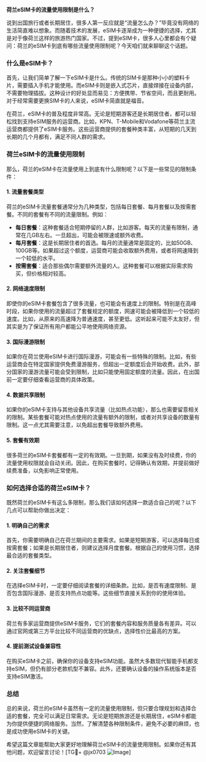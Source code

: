 **荷兰eSIM卡的流量使用限制是什么？**

说到出国旅行或者长期居住，很多人第一反应就是“流量怎么办？”毕竟没有网络的生活简直难以想象。而随着技术的发展，eSIM卡逐渐成为一种便捷的选择，尤其是对于像荷兰这样的旅游热门国家。不过，提到eSIM卡，很多人心里都会有个疑问：荷兰的eSIM卡到底有哪些流量使用限制呢？今天咱们就来聊聊这个话题。

### 什么是eSIM卡？

首先，让我们简单了解一下eSIM卡是什么。传统的SIM卡是那种小小的塑料卡片，需要插入手机才能使用。而eSIM卡则是嵌入式芯片，直接焊接在设备内部，不需要物理插拔。这种设计的好处显而易见：方便携带、节省空间，而且更耐用。对于经常需要更换SIM卡的人来说，eSIM卡简直就是福音。

在荷兰，eSIM卡的普及程度非常高。无论是短期游客还是长期居住者，都可以轻松找到支持eSIM服务的运营商。比如，KPN、T-Mobile和Vodafone等荷兰主流运营商都提供了eSIM卡服务。这些运营商提供的套餐种类丰富，从短期的几天到长期的几个月都有，满足不同人群的需求。

### 荷兰eSIM卡的流量使用限制

那么，荷兰的eSIM卡在流量使用上到底有什么限制呢？以下是一些常见的限制条件：

#### 1. 流量套餐类型
荷兰的eSIM卡流量套餐通常分为几种类型，包括每日套餐、每月套餐以及按需套餐。不同的套餐有不同的流量限制。例如：
- **每日套餐**：这种套餐适合短期停留的人群，比如游客。每天的流量有限制，通常在几GB左右。一旦超出，可能会被限速或额外收费。
- **每月套餐**：这是长期居住者的首选。每月的流量通常是固定的，比如50GB、100GB等。如果超过这个额度，运营商可能会收取额外费用，或者将网速降到一个较低的水平。
- **按需套餐**：适合那些偶尔需要额外流量的人。这种套餐可以根据实际需求购买，但价格相对较高。

#### 2. 网络速度限制
即使你的eSIM卡套餐包含了很多流量，也可能会有速度上的限制。特别是在高峰时段，如果你使用的流量超过了套餐规定的额度，网速可能会被降低到一个较低的速度。比如，从原来的高速降为普通速度，甚至更低。这听起来可能不太友好，但其实是为了保证所有用户都能公平地使用网络资源。

#### 3. 国际漫游限制
如果你在荷兰使用eSIM卡进行国际漫游，可能会有一些特殊的限制。比如，有些运营商会在特定国家提供免费漫游服务，但超出一定额度后会开始收费。此外，部分国家的漫游流量可能会受到限制，比如只能使用固定额度的流量。因此，在出国前一定要仔细查看运营商的具体政策。

#### 4. 数据共享限制
如果你的eSIM卡支持与其他设备共享流量（比如热点功能），那么也需要留意相关的限制。某些套餐可能对热点使用的流量有额外的限制，或者对共享设备的数量有限制。这一点尤其需要注意，以免超出套餐导致额外费用。

#### 5. 套餐有效期
很多荷兰的eSIM卡套餐都有一定的有效期。一旦到期，如果没有及时续费，你的流量使用权限就会自动关闭。因此，在购买套餐时，记得确认有效期，并提前做好续费准备，以免影响正常使用。

### 如何选择合适的荷兰eSIM卡？

既然荷兰的eSIM卡有这么多限制，那么我们该如何选择一款适合自己的呢？以下几点可以帮助你做出决定：

#### 1. 明确自己的需求
首先，你需要明确自己在荷兰期间的主要需求。如果是短期游客，可以选择每日或按需套餐；如果是长期居住者，则建议选择月度套餐。根据自己的使用习惯，选择最合适的套餐类型。

#### 2. 关注套餐细节
在选择eSIM卡时，一定要仔细阅读套餐的详细条款。比如，是否有速度限制、是否包含国际漫游、是否支持热点功能等。这些细节直接关系到你的使用体验。

#### 3. 比较不同运营商
荷兰有多家运营商提供eSIM卡服务，它们的套餐内容和服务质量各有差异。可以通过官网或第三方平台比较不同运营商的优缺点，选择性价比最高的方案。

#### 4. 提前测试设备兼容性
在购买eSIM卡之前，确保你的设备支持eSIM功能。虽然大多数现代智能手机都支持eSIM，但仍有部分老款机型不兼容。此外，还要确认设备的操作系统版本是否支持eSIM激活。

### 总结

总的来说，荷兰的eSIM卡虽然有一定的流量使用限制，但只要合理规划和选择合适的套餐，完全可以满足日常需求。无论是短期旅游还是长期居住，eSIM卡都能为你提供便捷的网络服务。当然，了解清楚各种限制条件，避免不必要的麻烦，也是成功使用eSIM卡的关键。

希望这篇文章能帮助大家更好地理解荷兰eSIM卡的流量使用限制。如果你还有其他问题，欢迎留言讨论！[TG💪+ @jx0703 ![Image](https://github.com/user-attachments/assets/dbca1d08-cadb-493c-b0ec-ad6f7a83f270)]